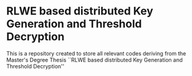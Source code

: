 # RLWE based distributed Key Generation and Threshold Decryption

This is a repository created to store all relevant codes deriving from the Master's Degree Thesis ``RLWE based distributed Key Generation and Threshold Decryption''
